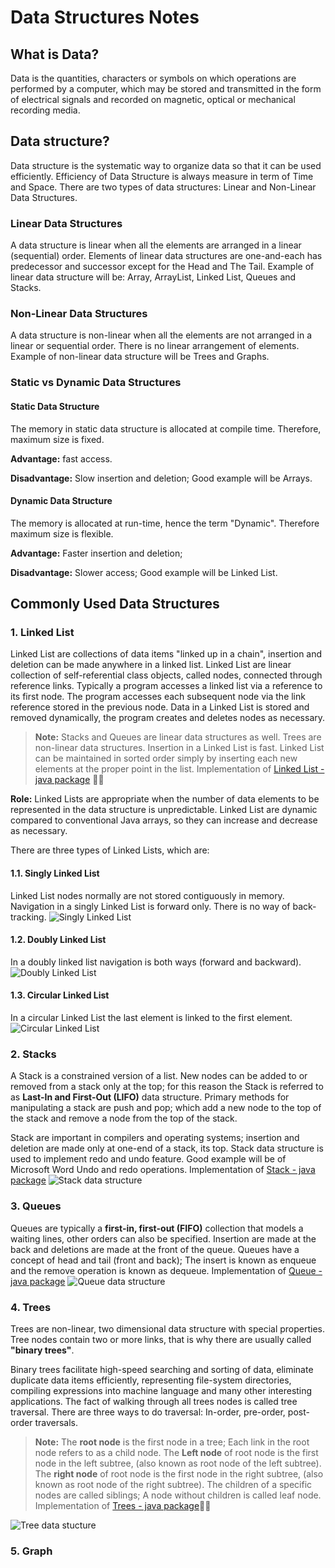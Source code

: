 # Data Structures Notes
## What is Data?
Data is the quantities, characters or symbols on which operations are performed by a computer, which may be stored and transmitted in the form of electrical signals and recorded on magnetic, optical or mechanical recording media.

## Data structure?
Data structure is the systematic way to organize data so that it can be used efficiently. Efficiency of Data Structure is always measure in term of Time and Space.
There are two types of data structures: Linear and Non-Linear Data Structures.

### Linear Data Structures
A data structure is linear when all the elements are arranged in a linear (sequential) order.  Elements of linear data structures are one-and-each has predecessor and successor except for the Head and The Tail. Example of linear data structure will be: Array, ArrayList, Linked List, Queues and Stacks. 

### Non-Linear Data Structures
A data structure is non-linear when all the elements are not arranged in a linear or sequential order. There is no linear arrangement of elements. Example of non-linear data structure will be Trees and Graphs. 

### Static vs Dynamic Data Structures
#### Static Data Structure
The memory in static data structure is allocated at compile time. Therefore, maximum size is fixed.

**Advantage:** fast access.

**Disadvantage:** Slow insertion and deletion; Good example will be Arrays.

#### Dynamic Data Structure
The memory is allocated at run-time, hence the term "Dynamic". Therefore maximum size is flexible.

**Advantage:** Faster insertion and deletion; 

**Disadvantage:** Slower access; Good example will be Linked List.

## Commonly Used Data Structures
### 1. Linked List
Linked List are collections of data items "linked up in a chain",  insertion and deletion can be made anywhere in a linked list. Linked List are linear collection of self-referential class objects, called nodes, connected through reference links.  Typically a program accesses a linked list via a reference to its first node. The program accesses each subsequent node via the link reference stored in the previous node. 
Data in a Linked List is stored and removed dynamically, the program creates and deletes nodes as necessary.

>**Note:** Stacks and Queues are linear data structures as well.  Trees are non-linear data structures.  Insertion in a Linked List is fast.
Linked List can be maintained in sorted order simply by inserting each new elements at the proper point in the list. Implementation of [Linked List - java package](src/main/java/za/ac/cput/linkedlist) ✍🏾

**Role:** Linked Lists are appropriate when the number of data elements to be represented in the data structure is unpredictable.  Linked List are dynamic compared to conventional Java arrays, so they can increase and decrease as necessary. 

There are three types of Linked Lists, which are:

#### 1.1. Singly Linked List
Linked List nodes normally are not stored contiguously in memory.  Navigation in a singly Linked List is forward only. There is no way of back-tracking.
![Singly Linked List](./src/main/img/singlyLinkedList.png)


#### 1.2. Doubly Linked List
In a doubly linked list navigation is both ways (forward and backward).
![Doubly Linked List](./src/main/img/doublyLinkedList.png)

#### 1.3. Circular Linked List
In a circular Linked List the last element is linked to the first element. 
![Circular Linked List](./src/main/img/circularLinkedList.png)

### 2. Stacks
A Stack is a constrained version of a list. New nodes can be added to or removed from a stack only at the top; for this reason the Stack is referred to as **Last-In and First-Out (LIFO)** data structure. Primary methods for manipulating a stack are push and pop; which add a new node to the top of the stack and remove a node from the top of the stack.

Stack are important in compilers and operating systems; insertion and deletion are made only at one-end of a stack, its top.  Stack data structure is used to implement redo and undo feature. Good example will be of Microsoft Word Undo and redo operations. Implementation of [Stack - java package](src/main/java/za/ac/cput/stacks)
![Stack data structure](src/main/img/stackds.png)
### 3. Queues 
Queues are typically a **first-in, first-out (FIFO)** collection that models a waiting lines, other orders can also be specified. Insertion are made at the back and deletions are made at the front of the queue. Queues have a concept of head and tail (front and back); The insert is known as enqueue and the remove operation is known as dequeue. Implementation of [Queue - java package](src/main/java/za/ac/cput/queues) 
![Queue data structure](src/main/img/queueds.png)

### 4. Trees
Trees are non-linear, two dimensional data structure with special properties. Tree nodes contain two or more links, that is why there are usually called **"binary trees"**.

Binary trees facilitate high-speed searching and sorting of data, eliminate duplicate data items efficiently, representing file-system directories, compiling expressions into machine language and many other interesting applications.
The fact of walking through all trees nodes is called tree traversal. There are three ways to do traversal: In-order, pre-order, post-order traversals. 
>**Note:** The **root node** is the first node in a tree; Each link in the root node refers to as a child node. 
The **Left node** of root node is the first node in the left subtree, (also known as root node of the left subtree).
The **right node** of root node is the first node in the right subtree, (also known as root node of the right subtree). The children of a specific nodes are called siblings; A node without children is called leaf node. Implementation of [Trees - java package](src/main/java/za/ac/cput/trees)✍🏾

![Tree data stucture](src/main/img/treeds.png)

### 5. Graph